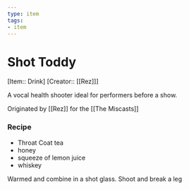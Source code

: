 ```yaml
---
type: item
tags:
- item
---
```


# Shot Toddy
[Item:: Drink]
[Creator:: [[Rez]]]

A vocal health shooter ideal for performers before a show.

Originated by [[Rez]] for the [[The Miscasts]] 

### Recipe
* Throat Coat tea
* honey
* squeeze of lemon juice
* whiskey

Warmed and combine in a shot glass. Shoot and break a leg